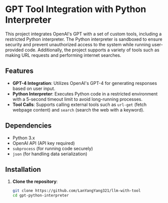 # GPT Tool Integration with Python Interpreter

This project integrates OpenAI's GPT with a set of custom tools, including a restricted Python interpreter. The Python interpreter is sandboxed to ensure security and prevent unauthorized access to the system while running user-provided code. Additionally, the project supports a variety of tools such as making URL requests and performing internet searches.

## Features

- **GPT-4 Integration**: Utilizes OpenAI's GPT-4 for generating responses based on user input.
- **Python Interpreter**: Executes Python code in a restricted environment with a 5-second timeout limit to avoid long-running processes.
- **Tool Calls**: Supports calling external tools such as `url-get` (fetch webpage content) and `search` (search the web with a keyword).

## Dependencies

- Python 3.x
- OpenAI API (API key required)
- `subprocess` (for running code securely)
- `json` (for handling data serialization)

## Installation

1. **Clone the repository**:
   ```bash
   git clone https://github.com/LanYangYang321/llm-with-tool
   cd gpt-python-interpreter
